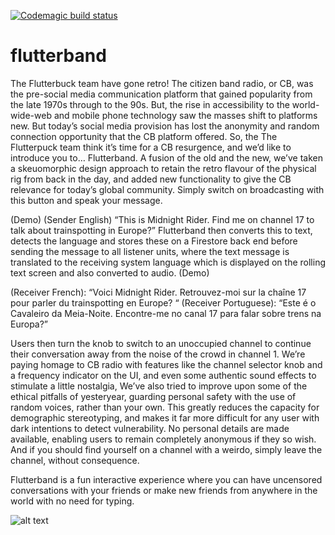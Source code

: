 [![Codemagic build status](https://api.codemagic.io/apps/5ef7d9cb7901d81e0cfcf8e5/5ef7d9cb7901d81e0cfcf8e4/status_badge.svg)](https://codemagic.io/apps/5ef7d9cb7901d81e0cfcf8e5/5ef7d9cb7901d81e0cfcf8e4/latest_build)

# flutterband

The Flutterbuck team have gone retro!
The citizen band radio, or CB, was the pre-social media communication platform that gained popularity from the late 1970s through to the 90s.  But, the rise in accessibility to the world-wide-web and mobile phone technology saw the masses shift to platforms new.
But today’s social media provision has lost the anonymity and random connection opportunity that the CB platform offered.  So, the The Flutterpuck team think it’s time for a CB resurgence, and we’d like to introduce you to… Flutterband.
A fusion of the old and the new, we’ve taken a skeuomorphic design approach to retain the retro flavour of the physical rig from back in the day, and added new functionality to give the CB relevance for today’s global community.
Simply switch on broadcasting with this button and speak your message.


(Demo)
(Sender English) “This is Midnight Rider. Find me on channel 17 to talk about trainspotting in Europe?”
Flutterband then converts this to text, detects the language and stores these on a Firestore back end before sending the message to all listener units, where the text message is translated to the receiving system language which is displayed on the rolling text screen and also converted to audio.
(Demo)


(Receiver French):  “Voici Midnight Rider. Retrouvez-moi sur la chaîne 17 pour parler du trainspotting en Europe? “
(Receiver Portuguese):  “Este é o Cavaleiro da Meia-Noite. Encontre-me no canal 17 para falar sobre trens na Europa?”


Users then turn the knob to switch to an unoccupied channel to continue their conversation away from the noise of the crowd in channel 1.
We’re paying homage to CB radio with features like the channel selector knob and a frequency indicator on the UI, and even some authentic sound effects to stimulate a little nostalgia,
We’ve also tried to improve upon some of the ethical pitfalls of yesteryear, guarding personal safety with the use of random voices, rather than your own.  This greatly reduces the capacity for demographic stereotyping, and makes it far more difficult for any user with dark intentions to detect vulnerability.  No personal details are made available, enabling users to remain completely anonymous if they so wish.  And if you should find yourself on a channel with a weirdo, simply leave the channel, without consequence.

Flutterband is a fun interactive experience where you can have uncensored conversations with your friends or make new friends from anywhere in the world with no need for typing. 

![alt text](https://i.imgur.com/99kEK0E.png)

